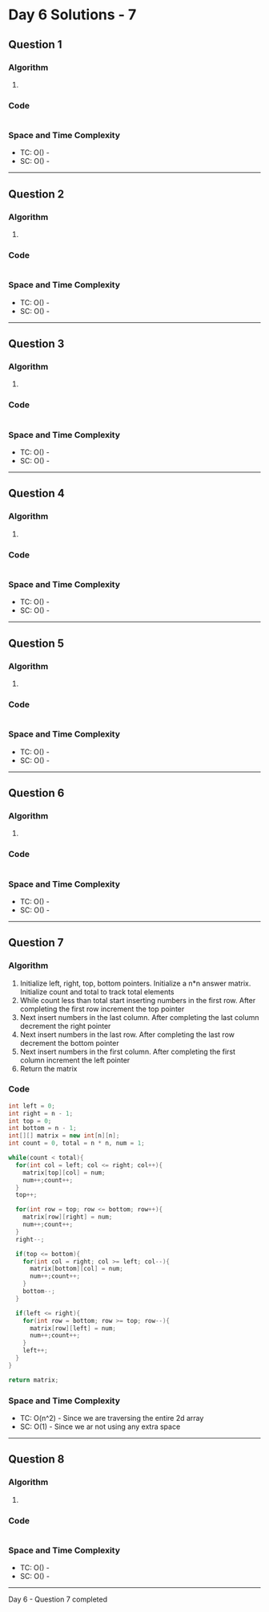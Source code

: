 # Day 6 Solutions -  7

## Question 1

### Algorithm

1.

### Code

```java

```

### Space and Time Complexity

- TC: O() -
- SC: O() -

---

## Question 2

### Algorithm

1.

### Code

```java

```

### Space and Time Complexity

- TC: O() -
- SC: O() -

---

## Question 3

### Algorithm

1.

### Code

```java

```

### Space and Time Complexity

- TC: O() -
- SC: O() -

---

## Question 4

### Algorithm

1.

### Code

```java

```

### Space and Time Complexity

- TC: O() -
- SC: O() -

---

## Question 5

### Algorithm

1.

### Code

```java

```

### Space and Time Complexity

- TC: O() -
- SC: O() -

---

## Question 6

### Algorithm

1.

### Code

```java

```

### Space and Time Complexity

- TC: O() -
- SC: O() -

---

## Question 7

### Algorithm

1. Initialize left, right, top, bottom pointers. Initialize a n*n answer matrix. Initialize count and total to track total elements
2. While count less than total start inserting numbers in the first row. After completing the first row increment the top pointer
3. Next insert numbers in the last column. After completing the last column decrement the right pointer
4. Next insert numbers in the last row. After completing the last row decrement the bottom pointer
5. Next insert numbers in the first column. After completing the first column increment the left pointer
6. Return the matrix

### Code

```java
int left = 0;
int right = n - 1;
int top = 0;
int bottom = n - 1;
int[][] matrix = new int[n][n];
int count = 0, total = n * n, num = 1;

while(count < total){
  for(int col = left; col <= right; col++){
    matrix[top][col] = num;
    num++;count++;
  }
  top++;

  for(int row = top; row <= bottom; row++){
    matrix[row][right] = num;
    num++;count++;
  }
  right--;

  if(top <= bottom){
    for(int col = right; col >= left; col--){
      matrix[bottom][col] = num;
      num++;count++;
    }
    bottom--;
  }

  if(left <= right){
    for(int row = bottom; row >= top; row--){
      matrix[row][left] = num;
      num++;count++;
    }
    left++;
  }
}

return matrix;
```

### Space and Time Complexity

- TC: O(n^2) - Since we are traversing the entire 2d array
- SC: O(1) - Since we ar not using any extra space

---

## Question 8

### Algorithm

1.

### Code

```java

```

### Space and Time Complexity

- TC: O() -
- SC: O() -

---

Day 6 - Question 7 completed

